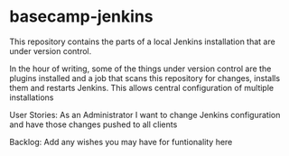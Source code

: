 basecamp-jenkins
================

This repository contains the parts of a local Jenkins installation that are under version control.

In the hour of writing, some of the things under version control are the plugins installed and a job that scans this repository for changes, installs them and restarts Jenkins. This allows central configuration of multiple installations

User Stories:
As an Administrator I want to change Jenkins configuration and have those changes pushed to all clients 

Backlog:
Add any wishes you may have for funtionality here
